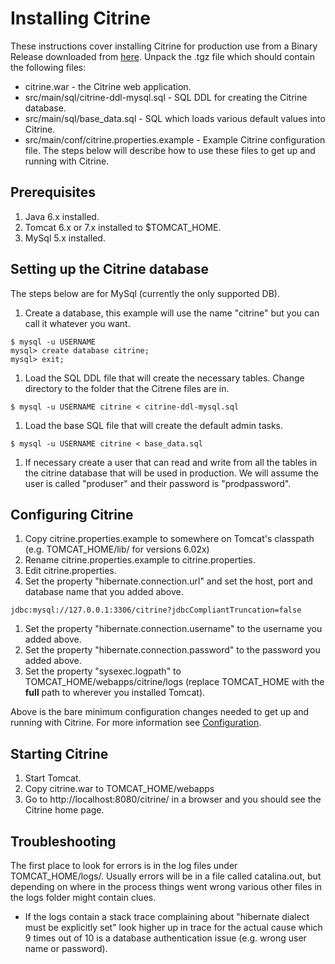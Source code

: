 

# Installing Citrine #
These instructions cover installing Citrine for production use from a Binary Release downloaded from [here](http://code.google.com/p/citrine-scheduler/downloads/list). Unpack the .tgz file which should contain the following files:
  * citrine.war - the Citrine web application.
  * src/main/sql/citrine-ddl-mysql.sql - SQL DDL for creating the Citrine database.
  * src/main/sql/base\_data.sql - SQL which loads various default values into Citrine.
  * src/main/conf/citrine.properties.example - Example Citrine configuration file.
The steps below will describe how to use these files to get up and running with Citrine.

## Prerequisites ##
  1. Java 6.x installed.
  1. Tomcat 6.x or 7.x installed to $TOMCAT\_HOME.
  1. MySql 5.x installed.

## Setting up the Citrine database ##
The steps below are for MySql (currently the only supported DB).
  1. Create a database, this example will use the name "citrine" but you can call it whatever you want.
```
$ mysql -u USERNAME
mysql> create database citrine;
mysql> exit;
```
  1. Load the SQL DDL file that will create the necessary tables. Change directory to the folder that the Citrene files are in.
```
$ mysql -u USERNAME citrine < citrine-ddl-mysql.sql
```
  1. Load the base SQL file that will create the default admin tasks.
```
$ mysql -u USERNAME citrine < base_data.sql
```
  1. If necessary create a user that can read and write from all the tables in the citrine database that will be used in production. We will assume the user is called "produser" and their password is "prodpassword".

## Configuring Citrine ##

  1. Copy citrine.properties.example to somewhere on Tomcat's classpath (e.g. TOMCAT\_HOME/lib/ for versions 6.02x)
  1. Rename citrine.properties.example to citrine.properties.
  1. Edit citrine.properties.
  1. Set the property "hibernate.connection.url" and set the host, port and database name that you added above.
```
jdbc:mysql://127.0.0.1:3306/citrine?jdbcCompliantTruncation=false
```
  1. Set the property "hibernate.connection.username" to the username you added above.
  1. Set the property "hibernate.connection.password" to the password you added above.
  1. Set the property "sysexec.logpath" to TOMCAT\_HOME/webapps/citrine/logs (replace TOMCAT\_HOME with the **full** path to wherever you installed Tomcat).

Above is the bare minimum configuration changes needed to get up and running with Citrine. For more information see [Configuration](Configuration.md).

## Starting Citrine ##
  1. Start Tomcat.
  1. Copy citrine.war to TOMCAT\_HOME/webapps
  1. Go to http://localhost:8080/citrine/ in a browser and you should see the Citrine home page.

## Troubleshooting ##
The first place to look for errors is in the log files under TOMCAT\_HOME/logs/. Usually errors will be in a file called catalina.out, but depending on where in the process things went wrong various other files in the logs folder might contain clues.
  * If the logs contain a stack trace complaining about "hibernate dialect must be explicitly set" look higher up in trace for the actual cause which 9 times out of 10 is  a database authentication issue (e.g. wrong user name or password).